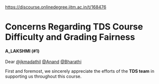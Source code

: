 https://discourse.onlinedegree.iitm.ac.in/t/168476

<html><head><meta charset='utf-8'><title>Concerns Regarding TDS Course Difficulty and Grading Fairness</title></head><body>
<h1>Concerns Regarding TDS Course Difficulty and Grading Fairness</h1>
<h4>A_LAKSHMI (#1)</h4>
<p>Dear <a class="mention" href="/u/jkmadathil">@jkmadathil</a> <a class="mention" href="/u/anand">@Anand</a> <a class="mention" href="/u/bharathi">@Bharathi</a></p>
<p>First and foremost, we sincerely appreciate the efforts of the <strong>TDS team</strong> in supporting us throughout this course.